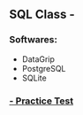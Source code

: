 ## SQL Class - 

### Softwares: 
* DataGrip 
* PostgreSQL
* SQLite

### [ - Practice Test](https://www.csc2.ncsu.edu/faculty/healey/msa/python/)